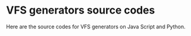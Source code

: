 # VFS generators source codes

Here are the source codes for VFS generators on Java Script and Python.
